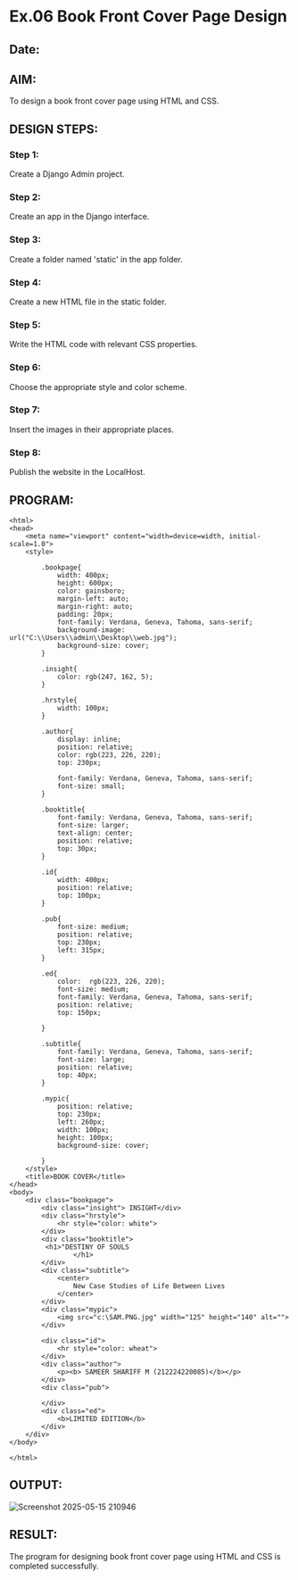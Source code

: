 # Ex.06 Book Front Cover Page Design
## Date:

## AIM:
To design a book front cover page using HTML and CSS.

## DESIGN STEPS:

### Step 1:
Create a Django Admin project.

### Step 2:
Create an app in the Django interface.

### Step 3:
Create a folder named 'static' in the app folder.

### Step 4:
Create a new HTML file in the static folder.

### Step 5:
Write the HTML code with relevant CSS properties.

### Step 6:
Choose the appropriate style and color scheme.

### Step 7:
Insert the images in their appropriate places.

### Step 8:
Publish the website in the LocalHost.

## PROGRAM:
```
<html>
<head>
    <meta name="viewport" content="width=device=width, initial-scale=1.0">
    <style>

        .bookpage{
            width: 400px;
            height: 600px;
            color: gainsboro;
            margin-left: auto;
            margin-right: auto;
            padding: 20px;
            font-family: Verdana, Geneva, Tahoma, sans-serif;
            background-image: url("C:\\Users\\admin\\Desktop\\web.jpg");
            background-size: cover;
        }

        .insight{
            color: rgb(247, 162, 5);
        }

        .hrstyle{
            width: 100px;
        }

        .author{
            display: inline;
            position: relative;
            color: rgb(223, 226, 220);
            top: 230px;

            font-family: Verdana, Geneva, Tahoma, sans-serif;
            font-size: small;
        }

        .booktitle{
            font-family: Verdana, Geneva, Tahoma, sans-serif;
            font-size: larger;
            text-align: center;
            position: relative;
            top: 30px;
        }

        .id{
            width: 400px;
            position: relative;
            top: 100px;
        }

        .pub{
            font-size: medium;
            position: relative;
            top: 230px;
            left: 315px;
        }

        .ed{
            color:  rgb(223, 226, 220);
            font-size: medium;
            font-family: Verdana, Geneva, Tahoma, sans-serif;
            position: relative;
            top: 150px;

        }

        .subtitle{
            font-family: Verdana, Geneva, Tahoma, sans-serif;
            font-size: large;
            position: relative;
            top: 40px;
        }

        .mypic{
            position: relative;
            top: 230px;
            left: 260px;
            width: 100px;
            height: 100px;
            background-size: cover;

        }
    </style>
    <title>BOOK COVER</title>
</head>
<body>
    <div class="bookpage">
        <div class="insight"> INSIGHT</div>
        <div class="hrstyle">
            <hr style="color: white">
        </div>
        <div class="booktitle">
         <h1>"DESTINY OF SOULS
                </h1>
        </div>
        <div class="subtitle">
            <center>
                New Case Studies of Life Between Lives 
            </center>
        </div>
        <div class="mypic">
            <img src="c:\SAM.PNG.jpg" width="125" height="140" alt="">
        </div>
      
        <div class="id">
            <hr style="color: wheat">
        </div>
        <div class="author">
            <p><b> SAMEER SHARIFF M (212224220085)</b></p>
        </div>
        <div class="pub">
            
        </div>
        <div class="ed">
            <b>LIMITED EDITION</b>
        </div>
    </div>
</body>

</html>
```


## OUTPUT:

![Screenshot 2025-05-15 210946](https://github.com/user-attachments/assets/0b36390b-2c15-42dd-8fb0-be6de3db1d1c)



## RESULT:
The program for designing book front cover page using HTML and CSS is completed successfully.
